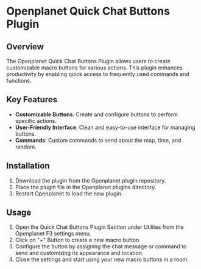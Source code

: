 # Openplanet Quick Chat Buttons Plugin

## Overview
The Openplanet Quick Chat Buttons Plugin allows users to create customizable macro buttons for various actions. This plugin enhances productivity by enabling quick access to frequently used commands and functions.

## Key Features
- **Customizable Buttons**: Create and configure buttons to perform specific actions.
- **User-Friendly Interface**: Clean and easy-to-use interface for managing buttons.
- **Commands**: Custom commands to send about the map, time, and random.

## Installation
1. Download the plugin from the Openplanet plugin repository.
2. Place the plugin file in the Openplanet plugins directory.
3. Restart Openplanet to load the new plugin.

## Usage
1. Open the Quick Chat Buttons Plugin Section under Utilites from the Openplanet F3 settings menu.
2. Click on "+" Button to create a new macro button.
3. Configure the button by assigning the chat message or command to send and customizing its appearance and location.
4. Close the settings and start using your new macro buttons in a room.